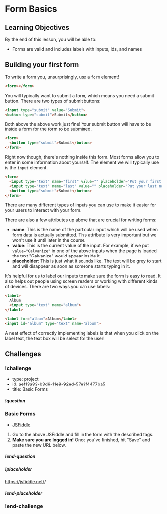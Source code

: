 # Form Basics

## Learning Objectives

By the end of this lesson, you will be able to:

* Forms are valid and includes labels with inputs, ids, and names

## Building your first form

To write a form you, unsurprisingly, use a `form` element!

```html
<form></form>
```

You will typically want to submit a form, which means you need a submit button. There are two types of submit buttons:

```html
<input type="submit" value="Submit">
<button type="submit">Submit</button>
```

Both above the above work just fine! Your submit button will have to be inside a form for the form to be submitted.

```html
<form>
  <button type="submit">Submit</button>
</form>
```

Right now though, there's nothing inside this form. Most forms allow you to enter in some information about yourself. The element we will typically use is the `input` element.

```html
<form>
  <input type="text" name="first" value="" placeholder="Put your first name here...">
  <input type="text" name="last" value="" placeholder="Put your last name here...">
  <button type="submit">Submit</button>
</form>
```

There are many different [types](https://developer.mozilla.org/en-US/docs/Web/HTML/Element/input) of inputs you can use to make it easier for your users to interact with your form.

There are also a few attributes up above that are crucial for writing forms:

* **name**: This is the name of the particular input which will be used when form data is actually submitted. This attribute is very important but we won't use it until later in the course.
* **value**: This is the current value of the input. For example, if we put `value="Galvanize"` in one of the above inputs when the page is loaded the text "Galvanize" would appear inside it.
* **placeholder**: This is just what it sounds like. The text will be grey to start and will disappear as soon as someone starts typing in it.

It's helpful for us to label our inputs to make sure the form is easy to read. It also helps out people using screen readers or working with different kinds of devices. There are two ways you can use labels:

```html
<label>
  Album
  <input type="text" name="album">
</label>
```

```html
<label for="album">Album</label>
<input id="album" type="text" name="album">
```

A neat effect of correctly implementing labels is that when you click on the label text, the text box will be select for the user!

## Challenges

<!-- Question -->

### !challenge

* type: project
* id: aef13a83-b3d9-11e8-92ed-57e3f4477ba5
* title: Basic Forms

##### !question

### Basic Forms

* [JSFiddle](https://jsfiddle.net/gh/get/library/pure/gSchool/g67_fiddles/tree/master/basic-forms)

1. Go to the above JSFiddle and fill in the form with the described tags.
1. **Make sure you are logged in!** Once you've finished, hit "Save" and paste the new URL below.

##### !end-question

##### !placeholder

https://jsfiddle.net/<username>/<fiddle-id>

##### !end-placeholder

### !end-challenge
